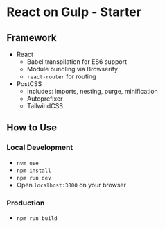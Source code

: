 # React on Gulp - Starter

## Framework

* React
  * Babel transpilation for ES6 support
  * Module bundling via Browserify
  * `react-router` for routing
* PostCSS
  * Includes: imports, nesting, purge, minification
  * Autoprefixer
  * TailwindCSS

## How to Use

### Local Development

* `nvm use`
* `npm install`
* `npm run dev`
* Open `localhost:3000` on your browser

### Production

* `npm run build`
